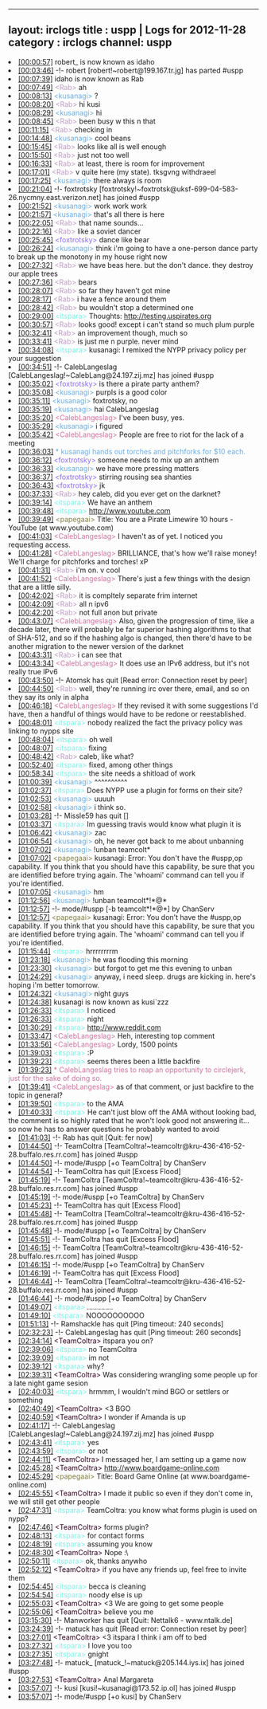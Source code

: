 
---
layout: irclogs
title : uspp | Logs for 2012-11-28
category : irclogs
channel: uspp
---
<li class="logitem"><a href="#00:00:57" name="00:00:57" class="time">[00:00:57]</a> <span class="nick">robert_</span> is now known as <span class="nick">idaho</span> </li>
<li class="logitem"><a href="#00:03:46" name="00:03:46" class="time">[00:03:46]</a> -!- <span class="part">robert</span> [robert!~robert@199.167.tr.jg] has parted #uspp </li>
<li class="logitem"><a href="#00:07:39" name="00:07:39" class="time">[00:07:39]</a> <span class="nick">idaho</span> is now known as <span class="nick">Rab</span> </li>
<li class="logitem"><a href="#00:07:49" name="00:07:49" class="time">[00:07:49]</a> <span class="person" style="color:#be9bc4">&lt;Rab&gt;</span> ah </li>
<li class="logitem"><a href="#00:08:13" name="00:08:13" class="time">[00:08:13]</a> <span class="person" style="color:#6aace3">&lt;kusanagi&gt;</span> ? </li>
<li class="logitem"><a href="#00:08:20" name="00:08:20" class="time">[00:08:20]</a> <span class="person" style="color:#be9bc4">&lt;Rab&gt;</span> hi kusi </li>
<li class="logitem"><a href="#00:08:29" name="00:08:29" class="time">[00:08:29]</a> <span class="person" style="color:#6aace3">&lt;kusanagi&gt;</span> hi </li>
<li class="logitem"><a href="#00:08:45" name="00:08:45" class="time">[00:08:45]</a> <span class="person" style="color:#be9bc4">&lt;Rab&gt;</span> been busy w this n that </li>
<li class="logitem"><a href="#00:11:15" name="00:11:15" class="time">[00:11:15]</a> <span class="person" style="color:#be9bc4">&lt;Rab&gt;</span> checking in </li>
<li class="logitem"><a href="#00:14:48" name="00:14:48" class="time">[00:14:48]</a> <span class="person" style="color:#6aace3">&lt;kusanagi&gt;</span> cool beans </li>
<li class="logitem"><a href="#00:15:45" name="00:15:45" class="time">[00:15:45]</a> <span class="person" style="color:#be9bc4">&lt;Rab&gt;</span> looks like all is well enough </li>
<li class="logitem"><a href="#00:15:50" name="00:15:50" class="time">[00:15:50]</a> <span class="person" style="color:#be9bc4">&lt;Rab&gt;</span> just not too well </li>
<li class="logitem"><a href="#00:16:33" name="00:16:33" class="time">[00:16:33]</a> <span class="person" style="color:#be9bc4">&lt;Rab&gt;</span> at least, there is room for improvement </li>
<li class="logitem"><a href="#00:17:01" name="00:17:01" class="time">[00:17:01]</a> <span class="person" style="color:#be9bc4">&lt;Rab&gt;</span> v quite here (my state). tksgvng withdraeel </li>
<li class="logitem"><a href="#00:17:25" name="00:17:25" class="time">[00:17:25]</a> <span class="person" style="color:#6aace3">&lt;kusanagi&gt;</span> there always is room </li>
<li class="logitem"><a href="#00:21:04" name="00:21:04" class="time">[00:21:04]</a> -!- <span class="join">foxtrotsky</span> [foxtrotsky!~foxtrotsk@uksf-699-04-583-26.nycmny.east.verizon.net] has joined #uspp </li>
<li class="logitem"><a href="#00:21:52" name="00:21:52" class="time">[00:21:52]</a> <span class="person" style="color:#6aace3">&lt;kusanagi&gt;</span> work work work </li>
<li class="logitem"><a href="#00:21:57" name="00:21:57" class="time">[00:21:57]</a> <span class="person" style="color:#6aace3">&lt;kusanagi&gt;</span> that's all there is here </li>
<li class="logitem"><a href="#00:22:05" name="00:22:05" class="time">[00:22:05]</a> <span class="person" style="color:#be9bc4">&lt;Rab&gt;</span> that name sounds... </li>
<li class="logitem"><a href="#00:22:16" name="00:22:16" class="time">[00:22:16]</a> <span class="person" style="color:#be9bc4">&lt;Rab&gt;</span> like a soviet dancer </li>
<li class="logitem"><a href="#00:25:45" name="00:25:45" class="time">[00:25:45]</a> <span class="person" style="color:#8b6feb">&lt;foxtrotsky&gt;</span> dance like bear </li>
<li class="logitem"><a href="#00:26:24" name="00:26:24" class="time">[00:26:24]</a> <span class="person" style="color:#6aace3">&lt;kusanagi&gt;</span> think i'm going to have a one-person dance party to break up the monotony in my house right now </li>
<li class="logitem"><a href="#00:27:32" name="00:27:32" class="time">[00:27:32]</a> <span class="person" style="color:#be9bc4">&lt;Rab&gt;</span> we have beas here. but the don't dance. they destroy our apple trees </li>
<li class="logitem"><a href="#00:27:36" name="00:27:36" class="time">[00:27:36]</a> <span class="person" style="color:#be9bc4">&lt;Rab&gt;</span> bears </li>
<li class="logitem"><a href="#00:28:07" name="00:28:07" class="time">[00:28:07]</a> <span class="person" style="color:#be9bc4">&lt;Rab&gt;</span> so far they haven't got mine </li>
<li class="logitem"><a href="#00:28:17" name="00:28:17" class="time">[00:28:17]</a> <span class="person" style="color:#be9bc4">&lt;Rab&gt;</span> i have a fence around them </li>
<li class="logitem"><a href="#00:28:42" name="00:28:42" class="time">[00:28:42]</a> <span class="person" style="color:#be9bc4">&lt;Rab&gt;</span> bu wouldn't stop a determined one </li>
<li class="logitem"><a href="#00:29:00" name="00:29:00" class="time">[00:29:00]</a> <span class="person" style="color:#7deee6">&lt;itspara&gt;</span> Thoughts: <a href="http://testing.uspirates.org/privacy-policy/" target="_blank">http://testing.uspirates.org</a> </li>
<li class="logitem"><a href="#00:30:57" name="00:30:57" class="time">[00:30:57]</a> <span class="person" style="color:#be9bc4">&lt;Rab&gt;</span> looks good! except i can't stand so much plum purple </li>
<li class="logitem"><a href="#00:32:41" name="00:32:41" class="time">[00:32:41]</a> <span class="person" style="color:#be9bc4">&lt;Rab&gt;</span> an improvement though, much so </li>
<li class="logitem"><a href="#00:33:41" name="00:33:41" class="time">[00:33:41]</a> <span class="person" style="color:#be9bc4">&lt;Rab&gt;</span> is just me n purple. never mind </li>
<li class="logitem"><a href="#00:34:08" name="00:34:08" class="time">[00:34:08]</a> <span class="person" style="color:#7deee6">&lt;itspara&gt;</span> kusanagi: I remixed the NYPP privacy policy per your suggestion </li>
<li class="logitem"><a href="#00:34:51" name="00:34:51" class="time">[00:34:51]</a> -!- <span class="join">CalebLangeslag</span> [CalebLangeslag!~CalebLang@24.197.zij.mz] has joined #uspp </li>
<li class="logitem"><a href="#00:35:02" name="00:35:02" class="time">[00:35:02]</a> <span class="person" style="color:#8b6feb">&lt;foxtrotsky&gt;</span> is there a pirate party anthem? </li>
<li class="logitem"><a href="#00:35:08" name="00:35:08" class="time">[00:35:08]</a> <span class="person" style="color:#6aace3">&lt;kusanagi&gt;</span> purpls is a good color </li>
<li class="logitem"><a href="#00:35:11" name="00:35:11" class="time">[00:35:11]</a> <span class="person" style="color:#6aace3">&lt;kusanagi&gt;</span> foxtrotsky, no </li>
<li class="logitem"><a href="#00:35:19" name="00:35:19" class="time">[00:35:19]</a> <span class="person" style="color:#6aace3">&lt;kusanagi&gt;</span> hai CalebLangeslag  </li>
<li class="logitem"><a href="#00:35:20" name="00:35:20" class="time">[00:35:20]</a> <span class="person" style="color:#cc749c">&lt;CalebLangeslag&gt;</span> I've been busy, yes. </li>
<li class="logitem"><a href="#00:35:29" name="00:35:29" class="time">[00:35:29]</a> <span class="person" style="color:#6aace3">&lt;kusanagi&gt;</span> i figured </li>
<li class="logitem"><a href="#00:35:42" name="00:35:42" class="time">[00:35:42]</a> <span class="person" style="color:#cc749c">&lt;CalebLangeslag&gt;</span> People are free to riot for the lack of a meeting </li>
<li class="logitem"><a href="#00:36:03" name="00:36:03" class="time">[00:36:03]</a> <span class="person" style="color:#6aace3">* kusanagi hands out torches and pitchforks for $10 each.</span> </li>
<li class="logitem"><a href="#00:36:12" name="00:36:12" class="time">[00:36:12]</a> <span class="person" style="color:#8b6feb">&lt;foxtrotsky&gt;</span> someone needs to mix up an anthem </li>
<li class="logitem"><a href="#00:36:33" name="00:36:33" class="time">[00:36:33]</a> <span class="person" style="color:#6aace3">&lt;kusanagi&gt;</span> we have more pressing matters </li>
<li class="logitem"><a href="#00:36:37" name="00:36:37" class="time">[00:36:37]</a> <span class="person" style="color:#8b6feb">&lt;foxtrotsky&gt;</span> stirring rousing sea shanties </li>
<li class="logitem"><a href="#00:36:43" name="00:36:43" class="time">[00:36:43]</a> <span class="person" style="color:#8b6feb">&lt;foxtrotsky&gt;</span> jk </li>
<li class="logitem"><a href="#00:37:33" name="00:37:33" class="time">[00:37:33]</a> <span class="person" style="color:#be9bc4">&lt;Rab&gt;</span> hey caleb, did you ever get on the darknet? </li>
<li class="logitem"><a href="#00:39:14" name="00:39:14" class="time">[00:39:14]</a> <span class="person" style="color:#7deee6">&lt;itspara&gt;</span> We have an anthem </li>
<li class="logitem"><a href="#00:39:48" name="00:39:48" class="time">[00:39:48]</a> <span class="person" style="color:#7deee6">&lt;itspara&gt;</span> <a href="http://www.youtube.com/watch?v=IBH4g_ua5es" target="_blank">http://www.youtube.com</a> </li>
<li class="logitem"><a href="#00:39:49" name="00:39:49" class="time">[00:39:49]</a> <span class="person" style="color:#817e41">&lt;papegaai&gt;</span> Title: You are a Pirate Limewire 10 hours - YouTube (at www.youtube.com) </li>
<li class="logitem"><a href="#00:41:03" name="00:41:03" class="time">[00:41:03]</a> <span class="person" style="color:#cc749c">&lt;CalebLangeslag&gt;</span> I haven't as of yet. I noticed you requesting access. </li>
<li class="logitem"><a href="#00:41:28" name="00:41:28" class="time">[00:41:28]</a> <span class="person" style="color:#cc749c">&lt;CalebLangeslag&gt;</span> BRILLIANCE, that's how we'll raise money! We'll charge for pitchforks and torches! xP </li>
<li class="logitem"><a href="#00:41:31" name="00:41:31" class="time">[00:41:31]</a> <span class="person" style="color:#be9bc4">&lt;Rab&gt;</span> i'm on. v cool </li>
<li class="logitem"><a href="#00:41:52" name="00:41:52" class="time">[00:41:52]</a> <span class="person" style="color:#cc749c">&lt;CalebLangeslag&gt;</span> There's just a few things with the design that are a little silly. </li>
<li class="logitem"><a href="#00:42:02" name="00:42:02" class="time">[00:42:02]</a> <span class="person" style="color:#be9bc4">&lt;Rab&gt;</span> it is compltely separate frim internet </li>
<li class="logitem"><a href="#00:42:09" name="00:42:09" class="time">[00:42:09]</a> <span class="person" style="color:#be9bc4">&lt;Rab&gt;</span> all n ipv6 </li>
<li class="logitem"><a href="#00:42:20" name="00:42:20" class="time">[00:42:20]</a> <span class="person" style="color:#be9bc4">&lt;Rab&gt;</span> not full anon but private </li>
<li class="logitem"><a href="#00:43:07" name="00:43:07" class="time">[00:43:07]</a> <span class="person" style="color:#cc749c">&lt;CalebLangeslag&gt;</span> Also, given the progression of time, like a decade later, there will probably be far superior hashing algorithms to that of SHA-512, and so if the hashing algo is changed, then there'd have to be another migration to the newer version of the darknet </li>
<li class="logitem"><a href="#00:43:31" name="00:43:31" class="time">[00:43:31]</a> <span class="person" style="color:#be9bc4">&lt;Rab&gt;</span> i can see that </li>
<li class="logitem"><a href="#00:43:34" name="00:43:34" class="time">[00:43:34]</a> <span class="person" style="color:#cc749c">&lt;CalebLangeslag&gt;</span> It does use an IPv6 address, but it's not really true IPv6 </li>
<li class="logitem"><a href="#00:43:50" name="00:43:50" class="time">[00:43:50]</a> -!- <span class="quit">Atomsk</span> has quit [Read error: Connection reset by peer] </li>
<li class="logitem"><a href="#00:44:50" name="00:44:50" class="time">[00:44:50]</a> <span class="person" style="color:#be9bc4">&lt;Rab&gt;</span> well, they're running irc over there, email, and so on they say its only in alpha </li>
<li class="logitem"><a href="#00:46:18" name="00:46:18" class="time">[00:46:18]</a> <span class="person" style="color:#cc749c">&lt;CalebLangeslag&gt;</span> If they revised it with some suggestions I'd have, then a handful of things would have to be redone or reestablished. </li>
<li class="logitem"><a href="#00:48:01" name="00:48:01" class="time">[00:48:01]</a> <span class="person" style="color:#7deee6">&lt;itspara&gt;</span> nobody realized the fact the privacy policy was linking to nypps site </li>
<li class="logitem"><a href="#00:48:04" name="00:48:04" class="time">[00:48:04]</a> <span class="person" style="color:#7deee6">&lt;itspara&gt;</span> oh well </li>
<li class="logitem"><a href="#00:48:07" name="00:48:07" class="time">[00:48:07]</a> <span class="person" style="color:#7deee6">&lt;itspara&gt;</span> fixing </li>
<li class="logitem"><a href="#00:48:42" name="00:48:42" class="time">[00:48:42]</a> <span class="person" style="color:#be9bc4">&lt;Rab&gt;</span> caleb, like what? </li>
<li class="logitem"><a href="#00:52:40" name="00:52:40" class="time">[00:52:40]</a> <span class="person" style="color:#7deee6">&lt;itspara&gt;</span> fixed, among other things </li>
<li class="logitem"><a href="#00:58:34" name="00:58:34" class="time">[00:58:34]</a> <span class="person" style="color:#7deee6">&lt;itspara&gt;</span> the site needs a shitload of work </li>
<li class="logitem"><a href="#01:00:39" name="01:00:39" class="time">[01:00:39]</a> <span class="person" style="color:#6aace3">&lt;kusanagi&gt;</span> ^^^^^^^^^^ </li>
<li class="logitem"><a href="#01:02:37" name="01:02:37" class="time">[01:02:37]</a> <span class="person" style="color:#7deee6">&lt;itspara&gt;</span> Does NYPP use a plugin for forms on their site? </li>
<li class="logitem"><a href="#01:02:53" name="01:02:53" class="time">[01:02:53]</a> <span class="person" style="color:#6aace3">&lt;kusanagi&gt;</span> uuuuh </li>
<li class="logitem"><a href="#01:02:58" name="01:02:58" class="time">[01:02:58]</a> <span class="person" style="color:#6aace3">&lt;kusanagi&gt;</span> i think so. </li>
<li class="logitem"><a href="#01:03:28" name="01:03:28" class="time">[01:03:28]</a> -!- <span class="quit">Missle59</span> has quit [] </li>
<li class="logitem"><a href="#01:03:37" name="01:03:37" class="time">[01:03:37]</a> <span class="person" style="color:#7deee6">&lt;itspara&gt;</span> Im guessing travis would know what plugin it is </li>
<li class="logitem"><a href="#01:06:42" name="01:06:42" class="time">[01:06:42]</a> <span class="person" style="color:#6aace3">&lt;kusanagi&gt;</span> zac </li>
<li class="logitem"><a href="#01:06:54" name="01:06:54" class="time">[01:06:54]</a> <span class="person" style="color:#6aace3">&lt;kusanagi&gt;</span> oh, he never got back to me about unbanning </li>
<li class="logitem"><a href="#01:07:02" name="01:07:02" class="time">[01:07:02]</a> <span class="person" style="color:#6aace3">&lt;kusanagi&gt;</span> !unban teamcolt* </li>
<li class="logitem"><a href="#01:07:02" name="01:07:02" class="time">[01:07:02]</a> <span class="person" style="color:#817e41">&lt;papegaai&gt;</span> kusanagi: Error: You don't have the #uspp,op capability. If you think that you should have this capability, be sure that you are identified before trying again. The 'whoami' command can tell you if you're identified. </li>
<li class="logitem"><a href="#01:07:05" name="01:07:05" class="time">[01:07:05]</a> <span class="person" style="color:#6aace3">&lt;kusanagi&gt;</span> hm </li>
<li class="logitem"><a href="#01:12:56" name="01:12:56" class="time">[01:12:56]</a> <span class="person" style="color:#6aace3">&lt;kusanagi&gt;</span> !unban teamcolt*!*@* </li>
<li class="logitem"><a href="#01:12:57" name="01:12:57" class="time">[01:12:57]</a> -!- mode/<span class="mode">#uspp</span> [-b teamcolt*!*@*] by ChanServ </li>
<li class="logitem"><a href="#01:12:57" name="01:12:57" class="time">[01:12:57]</a> <span class="person" style="color:#817e41">&lt;papegaai&gt;</span> kusanagi: Error: You don't have the #uspp,op capability. If you think that you should have this capability, be sure that you are identified before trying again. The 'whoami' command can tell you if you're identified. </li>
<li class="logitem"><a href="#01:15:44" name="01:15:44" class="time">[01:15:44]</a> <span class="person" style="color:#7deee6">&lt;itspara&gt;</span> hrrrrrrrrm </li>
<li class="logitem"><a href="#01:23:18" name="01:23:18" class="time">[01:23:18]</a> <span class="person" style="color:#6aace3">&lt;kusanagi&gt;</span> he was flooding this morning </li>
<li class="logitem"><a href="#01:23:30" name="01:23:30" class="time">[01:23:30]</a> <span class="person" style="color:#6aace3">&lt;kusanagi&gt;</span> but forgot to get me this evening to unban </li>
<li class="logitem"><a href="#01:24:29" name="01:24:29" class="time">[01:24:29]</a> <span class="person" style="color:#6aace3">&lt;kusanagi&gt;</span> anyway, i need sleep. drugs are kicking in. here's hoping i'm better tomorrow. </li>
<li class="logitem"><a href="#01:24:32" name="01:24:32" class="time">[01:24:32]</a> <span class="person" style="color:#6aace3">&lt;kusanagi&gt;</span> night guys </li>
<li class="logitem"><a href="#01:24:38" name="01:24:38" class="time">[01:24:38]</a> <span class="nick">kusanagi</span> is now known as <span class="nick">kusi`zzz</span> </li>
<li class="logitem"><a href="#01:26:33" name="01:26:33" class="time">[01:26:33]</a> <span class="person" style="color:#7deee6">&lt;itspara&gt;</span> I noticed </li>
<li class="logitem"><a href="#01:26:33" name="01:26:33" class="time">[01:26:33]</a> <span class="person" style="color:#7deee6">&lt;itspara&gt;</span> night </li>
<li class="logitem"><a href="#01:30:29" name="01:30:29" class="time">[01:30:29]</a> <span class="person" style="color:#7deee6">&lt;itspara&gt;</span> <a href="http://www.reddit.com/r/technology/comments/13vtx0/iama_congressman_seeking_your_input_on_a_bill_to/" target="_blank">http://www.reddit.com</a> </li>
<li class="logitem"><a href="#01:33:47" name="01:33:47" class="time">[01:33:47]</a> <span class="person" style="color:#cc749c">&lt;CalebLangeslag&gt;</span> Heh, interesting top comment </li>
<li class="logitem"><a href="#01:33:56" name="01:33:56" class="time">[01:33:56]</a> <span class="person" style="color:#cc749c">&lt;CalebLangeslag&gt;</span> Lordy, 1500 points </li>
<li class="logitem"><a href="#01:39:03" name="01:39:03" class="time">[01:39:03]</a> <span class="person" style="color:#7deee6">&lt;itspara&gt;</span> :P </li>
<li class="logitem"><a href="#01:39:23" name="01:39:23" class="time">[01:39:23]</a> <span class="person" style="color:#7deee6">&lt;itspara&gt;</span> seems theres been a little backfire </li>
<li class="logitem"><a href="#01:39:23" name="01:39:23" class="time">[01:39:23]</a> <span class="person" style="color:#cc749c">* CalebLangeslag tries to reap an opportunity to circlejerk, just for the sake of doing so.</span> </li>
<li class="logitem"><a href="#01:39:41" name="01:39:41" class="time">[01:39:41]</a> <span class="person" style="color:#cc749c">&lt;CalebLangeslag&gt;</span> as of that comment, or just backfire to the topic in general? </li>
<li class="logitem"><a href="#01:39:50" name="01:39:50" class="time">[01:39:50]</a> <span class="person" style="color:#7deee6">&lt;itspara&gt;</span> to the AMA </li>
<li class="logitem"><a href="#01:40:33" name="01:40:33" class="time">[01:40:33]</a> <span class="person" style="color:#7deee6">&lt;itspara&gt;</span> He can't just blow off the AMA without looking bad, the comment is so highly rated that he won't look good not answering it... so now he has to answer questions he probably wanted to avoid </li>
<li class="logitem"><a href="#01:41:03" name="01:41:03" class="time">[01:41:03]</a> -!- <span class="quit">Rab</span> has quit [Quit: fer now] </li>
<li class="logitem"><a href="#01:44:50" name="01:44:50" class="time">[01:44:50]</a> -!- <span class="join">TeamColtra</span> [TeamColtra!~teamcoltr@kru-436-416-52-28.buffalo.res.rr.com] has joined #uspp </li>
<li class="logitem"><a href="#01:44:50" name="01:44:50" class="time">[01:44:50]</a> -!- mode/<span class="mode">#uspp</span> [+o TeamColtra] by ChanServ </li>
<li class="logitem"><a href="#01:44:54" name="01:44:54" class="time">[01:44:54]</a> -!- <span class="quit">TeamColtra</span> has quit [Excess Flood] </li>
<li class="logitem"><a href="#01:45:19" name="01:45:19" class="time">[01:45:19]</a> -!- <span class="join">TeamColtra</span> [TeamColtra!~teamcoltr@kru-436-416-52-28.buffalo.res.rr.com] has joined #uspp </li>
<li class="logitem"><a href="#01:45:19" name="01:45:19" class="time">[01:45:19]</a> -!- mode/<span class="mode">#uspp</span> [+o TeamColtra] by ChanServ </li>
<li class="logitem"><a href="#01:45:23" name="01:45:23" class="time">[01:45:23]</a> -!- <span class="quit">TeamColtra</span> has quit [Excess Flood] </li>
<li class="logitem"><a href="#01:45:48" name="01:45:48" class="time">[01:45:48]</a> -!- <span class="join">TeamColtra</span> [TeamColtra!~teamcoltr@kru-436-416-52-28.buffalo.res.rr.com] has joined #uspp </li>
<li class="logitem"><a href="#01:45:48" name="01:45:48" class="time">[01:45:48]</a> -!- mode/<span class="mode">#uspp</span> [+o TeamColtra] by ChanServ </li>
<li class="logitem"><a href="#01:45:51" name="01:45:51" class="time">[01:45:51]</a> -!- <span class="quit">TeamColtra</span> has quit [Excess Flood] </li>
<li class="logitem"><a href="#01:46:15" name="01:46:15" class="time">[01:46:15]</a> -!- <span class="join">TeamColtra</span> [TeamColtra!~teamcoltr@kru-436-416-52-28.buffalo.res.rr.com] has joined #uspp </li>
<li class="logitem"><a href="#01:46:15" name="01:46:15" class="time">[01:46:15]</a> -!- mode/<span class="mode">#uspp</span> [+o TeamColtra] by ChanServ </li>
<li class="logitem"><a href="#01:46:19" name="01:46:19" class="time">[01:46:19]</a> -!- <span class="quit">TeamColtra</span> has quit [Excess Flood] </li>
<li class="logitem"><a href="#01:46:44" name="01:46:44" class="time">[01:46:44]</a> -!- <span class="join">TeamColtra</span> [TeamColtra!~teamcoltr@kru-436-416-52-28.buffalo.res.rr.com] has joined #uspp </li>
<li class="logitem"><a href="#01:46:44" name="01:46:44" class="time">[01:46:44]</a> -!- mode/<span class="mode">#uspp</span> [+o TeamColtra] by ChanServ </li>
<li class="logitem"><a href="#01:49:07" name="01:49:07" class="time">[01:49:07]</a> <span class="person" style="color:#7deee6">&lt;itspara&gt;</span> ............. </li>
<li class="logitem"><a href="#01:49:10" name="01:49:10" class="time">[01:49:10]</a> <span class="person" style="color:#7deee6">&lt;itspara&gt;</span> NOOOOOOOOOO </li>
<li class="logitem"><a href="#01:51:13" name="01:51:13" class="time">[01:51:13]</a> -!- <span class="quit">Ramshackle</span> has quit [Ping timeout: 240 seconds] </li>
<li class="logitem"><a href="#02:32:23" name="02:32:23" class="time">[02:32:23]</a> -!- <span class="quit">CalebLangeslag</span> has quit [Ping timeout: 260 seconds] </li>
<li class="logitem"><a href="#02:34:14" name="02:34:14" class="time">[02:34:14]</a> <span class="person" style="color:#30001e">&lt;TeamColtra&gt;</span> itspara you on? </li>
<li class="logitem"><a href="#02:39:06" name="02:39:06" class="time">[02:39:06]</a> <span class="person" style="color:#7deee6">&lt;itspara&gt;</span> no TeamColtra  </li>
<li class="logitem"><a href="#02:39:09" name="02:39:09" class="time">[02:39:09]</a> <span class="person" style="color:#7deee6">&lt;itspara&gt;</span> im not </li>
<li class="logitem"><a href="#02:39:12" name="02:39:12" class="time">[02:39:12]</a> <span class="person" style="color:#7deee6">&lt;itspara&gt;</span> why? </li>
<li class="logitem"><a href="#02:39:31" name="02:39:31" class="time">[02:39:31]</a> <span class="person" style="color:#30001e">&lt;TeamColtra&gt;</span> Was considering wrangling some people up for a late night game sesion </li>
<li class="logitem"><a href="#02:40:03" name="02:40:03" class="time">[02:40:03]</a> <span class="person" style="color:#7deee6">&lt;itspara&gt;</span> hrmmm, I wouldn't mind BGO or settlers or something </li>
<li class="logitem"><a href="#02:40:49" name="02:40:49" class="time">[02:40:49]</a> <span class="person" style="color:#30001e">&lt;TeamColtra&gt;</span> &lt;3 BGO </li>
<li class="logitem"><a href="#02:40:59" name="02:40:59" class="time">[02:40:59]</a> <span class="person" style="color:#30001e">&lt;TeamColtra&gt;</span> I wonder if Amanda is up </li>
<li class="logitem"><a href="#02:41:17" name="02:41:17" class="time">[02:41:17]</a> -!- <span class="join">CalebLangeslag</span> [CalebLangeslag!~CalebLang@24.197.zij.mz] has joined #uspp </li>
<li class="logitem"><a href="#02:43:41" name="02:43:41" class="time">[02:43:41]</a> <span class="person" style="color:#7deee6">&lt;itspara&gt;</span> yes </li>
<li class="logitem"><a href="#02:43:59" name="02:43:59" class="time">[02:43:59]</a> <span class="person" style="color:#7deee6">&lt;itspara&gt;</span> or not </li>
<li class="logitem"><a href="#02:44:11" name="02:44:11" class="time">[02:44:11]</a> <span class="person" style="color:#30001e">&lt;TeamColtra&gt;</span> I messaged her, I am setting up a game now </li>
<li class="logitem"><a href="#02:45:28" name="02:45:28" class="time">[02:45:28]</a> <span class="person" style="color:#30001e">&lt;TeamColtra&gt;</span> <a href="http://www.boardgame-online.com/g/game.php?g=bZqo" target="_blank">http://www.boardgame-online.com</a> </li>
<li class="logitem"><a href="#02:45:29" name="02:45:29" class="time">[02:45:29]</a> <span class="person" style="color:#817e41">&lt;papegaai&gt;</span> Title: Board Game Online (at www.boardgame-online.com) </li>
<li class="logitem"><a href="#02:45:55" name="02:45:55" class="time">[02:45:55]</a> <span class="person" style="color:#30001e">&lt;TeamColtra&gt;</span> I made it public so even if they don't come in, we will still get other people </li>
<li class="logitem"><a href="#02:47:31" name="02:47:31" class="time">[02:47:31]</a> <span class="person" style="color:#7deee6">&lt;itspara&gt;</span> TeamColtra: you know what forms plugin is used on nypp? </li>
<li class="logitem"><a href="#02:47:46" name="02:47:46" class="time">[02:47:46]</a> <span class="person" style="color:#30001e">&lt;TeamColtra&gt;</span> forms plugin? </li>
<li class="logitem"><a href="#02:48:13" name="02:48:13" class="time">[02:48:13]</a> <span class="person" style="color:#7deee6">&lt;itspara&gt;</span> for contact forms </li>
<li class="logitem"><a href="#02:48:19" name="02:48:19" class="time">[02:48:19]</a> <span class="person" style="color:#7deee6">&lt;itspara&gt;</span> assuming you know </li>
<li class="logitem"><a href="#02:48:30" name="02:48:30" class="time">[02:48:30]</a> <span class="person" style="color:#30001e">&lt;TeamColtra&gt;</span> Nope :\ </li>
<li class="logitem"><a href="#02:50:11" name="02:50:11" class="time">[02:50:11]</a> <span class="person" style="color:#7deee6">&lt;itspara&gt;</span> ok, thanks anywho </li>
<li class="logitem"><a href="#02:52:12" name="02:52:12" class="time">[02:52:12]</a> <span class="person" style="color:#30001e">&lt;TeamColtra&gt;</span> if you have any friends up, feel free to invite them </li>
<li class="logitem"><a href="#02:54:45" name="02:54:45" class="time">[02:54:45]</a> <span class="person" style="color:#7deee6">&lt;itspara&gt;</span> becca is cleaning </li>
<li class="logitem"><a href="#02:54:54" name="02:54:54" class="time">[02:54:54]</a> <span class="person" style="color:#7deee6">&lt;itspara&gt;</span> noody else is up </li>
<li class="logitem"><a href="#02:55:03" name="02:55:03" class="time">[02:55:03]</a> <span class="person" style="color:#30001e">&lt;TeamColtra&gt;</span> &lt;3 We are going to get some people </li>
<li class="logitem"><a href="#02:55:06" name="02:55:06" class="time">[02:55:06]</a> <span class="person" style="color:#30001e">&lt;TeamColtra&gt;</span> believe you me </li>
<li class="logitem"><a href="#03:15:30" name="03:15:30" class="time">[03:15:30]</a> -!- <span class="quit">Manworker</span> has quit [Quit: Nettalk6 - www.ntalk.de] </li>
<li class="logitem"><a href="#03:24:39" name="03:24:39" class="time">[03:24:39]</a> -!- <span class="quit">matuck</span> has quit [Read error: Connection reset by peer] </li>
<li class="logitem"><a href="#03:27:01" name="03:27:01" class="time">[03:27:01]</a> <span class="person" style="color:#30001e">&lt;TeamColtra&gt;</span> &lt;3 itspara I think i am off to bed </li>
<li class="logitem"><a href="#03:27:32" name="03:27:32" class="time">[03:27:32]</a> <span class="person" style="color:#7deee6">&lt;itspara&gt;</span> I love you too </li>
<li class="logitem"><a href="#03:27:35" name="03:27:35" class="time">[03:27:35]</a> <span class="person" style="color:#7deee6">&lt;itspara&gt;</span> gnight </li>
<li class="logitem"><a href="#03:27:48" name="03:27:48" class="time">[03:27:48]</a> -!- <span class="join">matuck_</span> [matuck_!~matuck@205.144.iys.ix] has joined #uspp </li>
<li class="logitem"><a href="#03:27:53" name="03:27:53" class="time">[03:27:53]</a> <span class="person" style="color:#30001e">&lt;TeamColtra&gt;</span> Anal Margareta  </li>
<li class="logitem"><a href="#03:57:07" name="03:57:07" class="time">[03:57:07]</a> -!- <span class="join">kusi</span> [kusi!~kusanagi@173.52.ip.ol] has joined #uspp </li>
<li class="logitem"><a href="#03:57:07" name="03:57:07" class="time">[03:57:07]</a> -!- mode/<span class="mode">#uspp</span> [+o kusi] by ChanServ </li>


